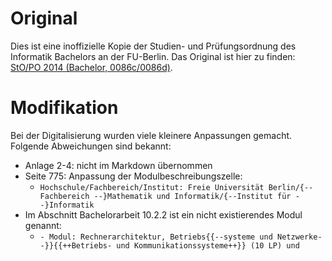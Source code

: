 # Original
Dies ist eine inoffizielle Kopie der Studien- und Prüfungsordnung des Informatik Bachelors an der FU-Berlin.
Das Original ist hier zu finden: [StO/PO 2014 (Bachelor, 0086c/0086d)](https://www.imp.fu-berlin.de/fbv/pruefungsbuero/Studien--und-Pruefungsordnungen/StOPO_BSc_Inf_-2014.pdf).

# Modifikation
Bei der Digitalisierung wurden viele kleinere Anpassungen gemacht. Folgende Abweichungen sind bekannt:

- Anlage 2-4: nicht im Markdown übernommen
- Seite 775: Anpassung der Modulbeschreibungszelle:
    - `Hochschule/Fachbereich/Institut: Freie Universität Berlin/{--Fachbereich --}Mathematik und Informatik/{--Institut für --}Informatik`
- Im Abschnitt Bachelorarbeit 10.2.2 ist ein nicht existierendes Modul genannt:
     - `- Modul: Rechnerarchitektur, Betriebs{{--systeme und Netzwerke--}}{{++Betriebs- und Kommunikationssysteme++}} (10 LP) und`
